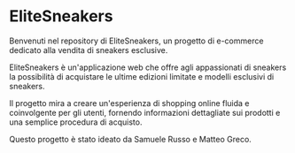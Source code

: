 # EliteSneakers
Benvenuti nel repository di EliteSneakers, un progetto di e-commerce dedicato alla vendita di sneakers esclusive. 

EliteSneakers è un'applicazione web che offre agli appassionati di sneakers la possibilità di acquistare le ultime edizioni limitate e modelli esclusivi di sneakers. 

Il progetto mira a creare un'esperienza di shopping online fluida e coinvolgente per gli utenti, fornendo informazioni dettagliate sui prodotti e una semplice procedura di acquisto.

Questo progetto è stato ideato da Samuele Russo e Matteo Greco.

